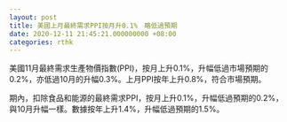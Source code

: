 ```yaml
---
layout: post
title: 美國上月最終需求PPI按月升0.1%　略低過預期
date: 2020-12-11 21:45:21.000000000 +08:00
categories: rthk
---
```


美國11月最終需求生產物價指數(PPI)，按月上升0.1%，升幅低過市場預期的0.2%，亦低過10月的升幅0.3%。上月PPI按年上升0.8%，符合市場預期。

期內，扣除食品和能源的最終需求PPI，按月上升0.1%，升幅低過預期的0.2%，與10月升幅一樣。數據按年上升1.4%，升幅低過預期的1.5%。
